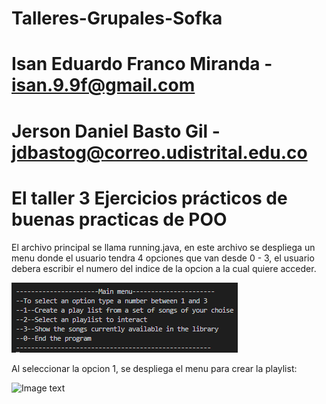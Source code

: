 # Talleres-Grupales-Sofka

# Isan Eduardo Franco Miranda - isan.9.9f@gmail.com
# Jerson Daniel Basto Gil - jdbastog@correo.udistrital.edu.co

# El taller 3 Ejercicios prácticos de buenas practicas de POO

El archivo principal se llama running.java, en este archivo se despliega un menu donde el usuario tendra 4 opciones que van desde 0 - 3, el usuario debera escribir el numero del indice de la opcion a la cual quiere acceder.

![Image text](https://github.com/JersonBasto/Talleres-Grupales-Sofka/blob/main/images/Captura.PNG)

Al seleccionar la opcion 1, se despliega el menu para crear la playlist:

![Image text]([https://github.com/JersonBasto/Talleres-Grupales-Sofka/blob/main/images/Captura.PNG](https://github.com/JersonBasto/Talleres-Grupales-Sofka/blob/main/images/CreatePlayList.png))
